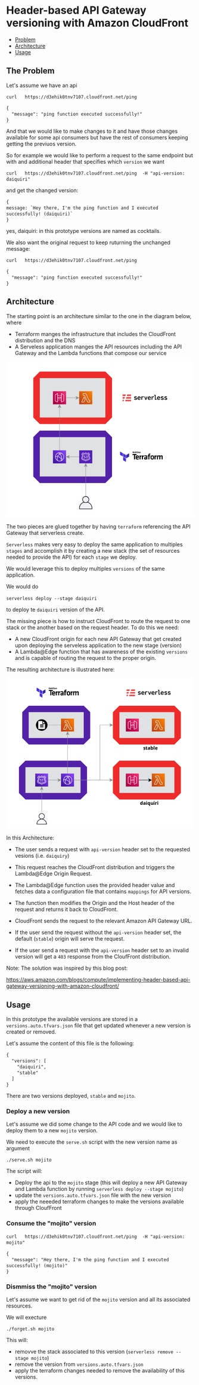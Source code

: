 # Header-based API Gateway versioning with Amazon CloudFront


* [Problem](#the-problem)
* [Architecture](#architecture)
* [Usage](#usage)



## The Problem

Let's assume we have an api

```
curl   https://d3ehik0tnv7107.cloudfront.net/ping
```

```
{
  "message": "ping function executed successfully!"
}
```

And that we would like to make changes to it and have those changes available for some api consumers but have the rest of consumers keeping getting the previuos version. 

So for example we would like to perform a request to the same endpoint but with and additional header that specifies which `version` we want

```
curl   https://d3ehik0tnv7107.cloudfront.net/ping  -H "api-version: daiquiri"
```

and get the changed version:

```
{
message: `Hey there, I'm the ping function and I executed successfully! (daiquiri)`
}
```

yes, daiquiri: in this prototype versions are named as cocktails. 


We also want the original request to keep ruturning the unchanged message: 

```
curl   https://d3ehik0tnv7107.cloudfront.net/ping
```

```
{
  "message": "ping function executed successfully!"
}
```

## Architecture

The starting point is an architecture similar to the one in the diagram below, where 

* Terraform manges the infrastructure that includes the CloudFront distribution and the DNS
* A Serveless application manges the API resources including the API Gateway and the Lambda functions that compose our service 

![Diagram](doc/diagram-start.png)

The two pieces are glued together by having `terraform` referencing the API Gateway that serverless create. 

`Serverless` makes very easy to deploy the same application to multiples `stages` and accomplish it by creating a new stack (the set of resources needed to provide the API) for each `stage` we deploy. 

We would leverage this to deploy multiples `versions` of the same application. 

We would do 

`serverless deploy --stage daiquiri`

to deploy te `daiquiri` version of the API. 

The missing piece is how to instruct CloudFront to route the request to one stack or the another based on the request header. To do this we need: 

* A new CloudFront origin for each new API Gateway that get created upon deploying the serveless application to the new stage (version)
* A Lambda@Edge function that has awareness of the existing `versions` and is capable of routing the request to the proper origin.

The resulting architecture is illustrated here: 


![Diagram](doc/diagram-after.png)

In this Architecture: 

* The user sends a request with `api-version` header set to the requested vesions (i.e. `daiquiry`)
* This request reaches the CloudFront distribution and triggers the Lambda@Edge Origin Request.
* The Lambda@Edge function uses the provided header value and fetches data a configuration file that  contains `mappings` for API versions. 
* The function then modifies the Origin and the Host header of the request and returns it back to CloudFront.
* CloudFront sends the request to the relevant Amazon API Gateway URL.

* If the user send the request without the `api-version` header set, the default (`stable`) origin will serve the request. 

* If the user send a request with the `api-version` header set to an invalid version will get a `403` response from the CloufFront distribution. 

Note: The solution was inspired by this blog post:

https://aws.amazon.com/blogs/compute/implementing-header-based-api-gateway-versioning-with-amazon-cloudfront/

## Usage

In this prototype the available versions are stored in a `versions.auto.tfvars.json` file that get updated whenever a new version is created or removed. 

Let's assume the content of this file is the following: 

```
{
  "versions": [
    "daiquiri",
    "stable"
  ]
}
```

There are two versions deployed, `stable` and `mojito`. 

### Deploy a new version

Let's assume we did some change to the API code and we would like to deploy them to a new `mojito` version. 

We need to execute the `serve.sh` script with the new version name as argument

```
./serve.sh mojito
```

The script will: 

* Deploy the api to the `mojito` stage (this will deploy a new API Gateway and Lambda function by running `serverless deploy --stage mojito`) 
* update the `versions.auto.tfvars.json` file with the new version 
* apply the neeeded terraform changes to make the versions available through CloufFront


### Consume the "mojito" version

```
curl   https://d3ehik0tnv7107.cloudfront.net/ping  -H "api-version: mojito"
```

```
{
  "message": "Hey there, I'm the ping function and I executed successfully! (mojito)"
}
```

### Dismmiss the "mojito" version

Let's assume we want to get rid of the `mojito` version and all its associated resources. 

We will execture

```
./forget.sh mojito
```

This will: 

* removve the stack associated to this version (`serverless remove --stage mojito`)
* remove the version from `versions.auto.tfvars.json`
* apply the terraform changes needed to remove the availability of this versions.
